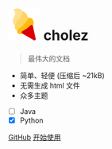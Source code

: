 # ![logo](icon.svg) cholez

> 最伟大的文档

- 简单、轻便 (压缩后 ~21kB)
- 无需生成 html 文件
- 众多主题
- [ ] Java
- [x] Python

[GitHub](https://github.com/choIez)
[开始使用](README.md)
